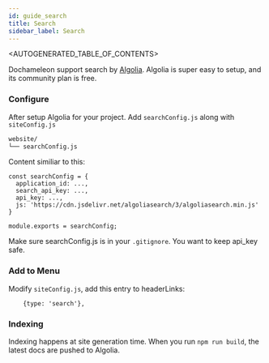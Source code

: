 ```yaml
---
id: guide_search
title: Search
sidebar_label: Search
---
```


<AUTOGENERATED_TABLE_OF_CONTENTS>

Dochameleon support search by [Algolia](https://www.algolia.com). Algolia is super easy to setup, and its community plan is free.

### Configure

After setup Algolia for your project. Add `searchConfig.js` along with `siteConfig.js`

```bash
website/
└── searchConfig.js
```

Content similiar to this:
```
const searchConfig = {
  application_id: ...,
  search_api_key: ...,
  api_key: ...,
  js: 'https://cdn.jsdelivr.net/algoliasearch/3/algoliasearch.min.js'
}

module.exports = searchConfig;
```

Make sure searchConfig.js is in your `.gitignore`. You want to keep api_key safe.

### Add to Menu

Modify `siteConfig.js`, add this entry to headerLinks:
```
    {type: 'search'},
```

### Indexing

Indexing happens at site generation time. When you run `npm run build`, the latest docs are pushed to Algolia.
